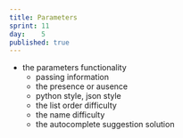 ```yaml
---
title: Parameters
sprint: 11
day:	5
published: true
---
```


- the parameters functionality
	- passing information
	- the presence or ausence
	- python style, json style
	- the list order difficulty
	- the name difficulty
	- the autocomplete suggestion solution
